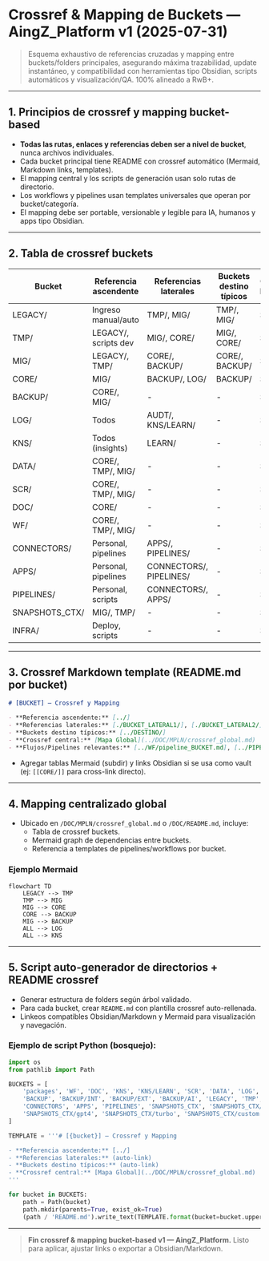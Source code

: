 # Crossref & Mapping de Buckets — AingZ\_Platform v1 (2025-07-31)

> Esquema exhaustivo de referencias cruzadas y mapping entre buckets/folders principales, asegurando máxima trazabilidad, update instantáneo, y compatibilidad con herramientas tipo Obsidian, scripts automáticos y visualización/QA. 100% alineado a RwB+.

---

## 1. Principios de crossref y mapping bucket-based

- **Todas las rutas, enlaces y referencias deben ser a nivel de bucket**, nunca archivos individuales.
- Cada bucket principal tiene README con crossref automático (Mermaid, Markdown links, templates).
- El mapping central y los scripts de generación usan solo rutas de directorio.
- Los workflows y pipelines usan templates universales que operan por bucket/categoría.
- El mapping debe ser portable, versionable y legible para IA, humanos y apps tipo Obsidian.

---

## 2. Tabla de crossref buckets

| Bucket          | Referencia ascendente | Referencias laterales   | Buckets destino típicos | Crossref README |
| --------------- | --------------------- | ----------------------- | ----------------------- | --------------- |
| LEGACY/         | Ingreso manual/auto   | TMP/, MIG/              | TMP/, MIG/              | Sí              |
| TMP/            | LEGACY/, scripts dev  | MIG/, CORE/             | MIG/, CORE/             | Sí              |
| MIG/            | LEGACY/, TMP/         | CORE/, BACKUP/          | CORE/, BACKUP/          | Sí              |
| CORE/           | MIG/                  | BACKUP/, LOG/           | BACKUP/                 | Sí              |
| BACKUP/         | CORE/, MIG/           | -                       | -                       | Sí              |
| LOG/            | Todos                 | AUDT/, KNS/LEARN/       | -                       | Sí              |
| KNS/            | Todos (insights)      | LEARN/                  | -                       | Sí              |
| DATA/           | CORE/, TMP/, MIG/     | -                       | -                       | Sí              |
| SCR/            | CORE/, TMP/, MIG/     | -                       | -                       | Sí              |
| DOC/            | CORE/                 | -                       | -                       | Sí              |
| WF/             | CORE/, TMP/, MIG/     | -                       | -                       | Sí              |
| CONNECTORS/     | Personal, pipelines   | APPS/, PIPELINES/       | -                       | Sí              |
| APPS/           | Personal, pipelines   | CONNECTORS/, PIPELINES/ | -                       | Sí              |
| PIPELINES/      | Personal, scripts     | CONNECTORS/, APPS/      | -                       | Sí              |
| SNAPSHOTS\_CTX/ | MIG/, TMP/            | -                       | -                       | Sí              |
| INFRA/          | Deploy, scripts       | -                       | -                       | Sí              |

---

## 3. Crossref Markdown template (README.md por bucket)

```markdown
# [BUCKET] — Crossref y Mapping

- **Referencia ascendente:** [../]
- **Referencias laterales:** [./BUCKET_LATERAL1/], [./BUCKET_LATERAL2/]
- **Buckets destino típicos:** [../DESTINO/]
- **Crossref central:** [Mapa Global](../DOC/MPLN/crossref_global.md)
- **Flujos/Pipelines relevantes:** [../WF/pipeline_BUCKET.md], [../PIPELINES/pipeline_BUCKET.md]
```

- Agregar tablas Mermaid (subdir) y links Obsidian si se usa como vault (ej: `[[CORE/]]` para cross-link directo).

---

## 4. Mapping centralizado global

- Ubicado en `/DOC/MPLN/crossref_global.md` o `/DOC/README.md`, incluye:
  - Tabla de crossref buckets.
  - Mermaid graph de dependencias entre buckets.
  - Referencia a templates de pipelines/workflows por bucket.

### Ejemplo Mermaid

```mermaid
flowchart TD
    LEGACY --> TMP
    TMP --> MIG
    MIG --> CORE
    CORE --> BACKUP
    MIG --> BACKUP
    ALL --> LOG
    ALL --> KNS
```

---

## 5. Script auto-generador de directorios + README crossref

- Generar estructura de folders según árbol validado.
- Para cada bucket, crear `README.md` con plantilla crossref auto-rellenada.
- Linkeos compatibles Obsidian/Markdown y Mermaid para visualización y navegación.

### Ejemplo de script Python (bosquejo):

```python
import os
from pathlib import Path

BUCKETS = [
    'packages', 'WF', 'DOC', 'KNS', 'KNS/LEARN', 'SCR', 'DATA', 'LOG', 'LOG/AUDT',
    'BACKUP', 'BACKUP/INT', 'BACKUP/EXT', 'BACKUP/AI', 'LEGACY', 'TMP', 'MIG', 'CORE',
    'CONNECTORS', 'APPS', 'PIPELINES', 'SNAPSHOTS_CTX', 'SNAPSHOTS_CTX/o3',
    'SNAPSHOTS_CTX/gpt4', 'SNAPSHOTS_CTX/turbo', 'SNAPSHOTS_CTX/custom', 'INFRA'
]

TEMPLATE = '''# [{bucket}] — Crossref y Mapping

- **Referencia ascendente:** [../]
- **Referencias laterales:** (auto-link)
- **Buckets destino típicos:** (auto-link)
- **Crossref central:** [Mapa Global](../DOC/MPLN/crossref_global.md)
'''

for bucket in BUCKETS:
    path = Path(bucket)
    path.mkdir(parents=True, exist_ok=True)
    (path / 'README.md').write_text(TEMPLATE.format(bucket=bucket.upper()))
```

---

> **Fin crossref & mapping bucket-based v1 — AingZ\_Platform.** Listo para aplicar, ajustar links o exportar a Obsidian/Markdown.

